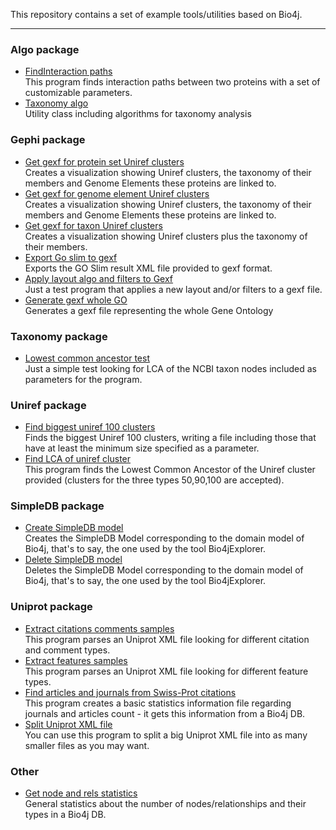 This repository contains a set of example tools/utilities based on Bio4j.



----------------------------------


> 

### Algo package

* [FindInteraction paths](docs/Find-interaction-paths.md)  
  This program finds interaction paths between two proteins with a set of customizable parameters.
* [Taxonomy algo](docs/Taxonomy-algo.md)  
  Utility class including algorithms for taxonomy analysis


### Gephi package

* [Get gexf for protein set Uniref clusters](docs/Get-gexf-for-protein-set-uniref-clusters.md)  
  Creates a visualization showing Uniref clusters, the taxonomy of their members and Genome Elements these proteins are linked to.
* [Get gexf for genome element Uniref clusters](docs/Get-gexf-for-genome-element-uniref-clusters.md)  
  Creates a visualization showing Uniref clusters, the taxonomy of their members and Genome Elements these proteins are linked to.
* [Get gexf for taxon Uniref clusters](docs/Get-gexf-for-taxon-uniref-clusters.md)  
  Creates a visualization showing Uniref clusters plus the taxonomy of their members.
* [Export Go slim to gexf](docs/Export-go-slim-to-gexf.md)  
  Exports the GO Slim result XML file provided to gexf format.
* [Apply layout algo and filters to Gexf](docs/Apply-layout-algo-and-filters-to-gexf.md)  
  Just a test program that applies a new layout and/or filters to a gexf file.
* [Generate gexf whole GO](docs/Generate-gexf-whole-go.md)  
  Generates a gexf file representing the whole Gene Ontology


### Taxonomy package

* [Lowest common ancestor test](docs/Lowest-common-ancestor-test.md)  
  Just a simple test looking for LCA of the NCBI taxon nodes included as parameters for the program.


### Uniref package

* [Find biggest uniref 100 clusters](docs/Find-biggest-uniref-100-clusters.md)  
  Finds the biggest Uniref 100 clusters, writing a file including those that have at least the minimum size specified as a parameter.
* [Find LCA of uniref cluster](docs/Find-lca-of-uniref-cluster.md)  
  This program finds the Lowest Common Ancestor of the Uniref cluster provided (clusters for the three types 50,90,100 are accepted).


### SimpleDB package

* [Create SimpleDB model](docs/Create-simpledb-model.md)   
  Creates the SimpleDB Model corresponding to the domain model of Bio4j, that's to say, the one used by the tool Bio4jExplorer.
* [Delete SimpleDB model](docs/Delete-simpledb-model.md)  
  Deletes the SimpleDB Model corresponding to the domain model of Bio4j, that's to say, the one used by the tool Bio4jExplorer.


### Uniprot package

* [Extract citations comments samples](docs/Extract-citations-comments-samples.md)   
  This program parses an Uniprot XML file looking for different citation and comment types.
* [Extract features samples](docs/Extract-features-samples.md)  
  This program parses an Uniprot XML file looking for different feature types.
* [Find articles and journals from Swiss-Prot citations](docs/Find-articles-and-journals-from-swiss-prot-citations.md)  
  This program creates a basic statistics information file regarding journals and articles count - it gets this information from a Bio4j DB.
* [Split Uniprot XML file](docs/Split-uniprot-xml-file.md)  
  You can use this program to split a big Uniprot XML file into as many smaller files as you may want.

### Other

* [Get node and rels statistics](docs/Get-node-and-rels-statistics.md)   
  General statistics about the number of nodes/relationships and their types in a Bio4j DB.

